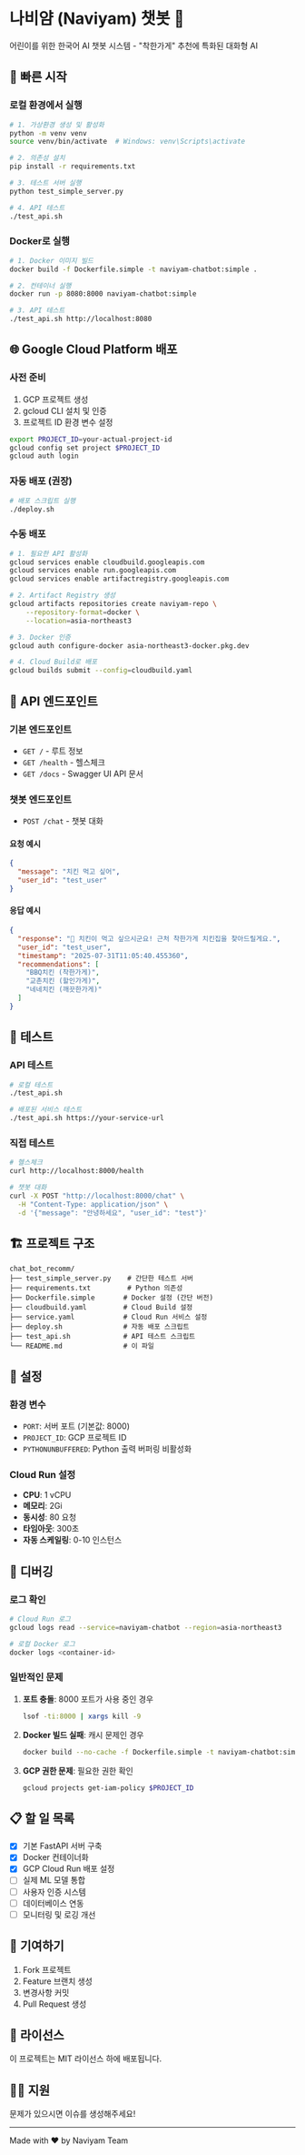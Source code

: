 # 나비얌 (Naviyam) 챗봇 🍗

어린이를 위한 한국어 AI 챗봇 시스템 - "착한가게" 추천에 특화된 대화형 AI

## 🚀 빠른 시작

### 로컬 환경에서 실행

```bash
# 1. 가상환경 생성 및 활성화
python -m venv venv
source venv/bin/activate  # Windows: venv\Scripts\activate

# 2. 의존성 설치
pip install -r requirements.txt

# 3. 테스트 서버 실행
python test_simple_server.py

# 4. API 테스트
./test_api.sh
```

### Docker로 실행

```bash
# 1. Docker 이미지 빌드
docker build -f Dockerfile.simple -t naviyam-chatbot:simple .

# 2. 컨테이너 실행
docker run -p 8080:8000 naviyam-chatbot:simple

# 3. API 테스트
./test_api.sh http://localhost:8080
```

## 🌐 Google Cloud Platform 배포

### 사전 준비

1. GCP 프로젝트 생성
2. gcloud CLI 설치 및 인증
3. 프로젝트 ID 환경 변수 설정

```bash
export PROJECT_ID=your-actual-project-id
gcloud config set project $PROJECT_ID
gcloud auth login
```

### 자동 배포 (권장)

```bash
# 배포 스크립트 실행
./deploy.sh
```

### 수동 배포

```bash
# 1. 필요한 API 활성화
gcloud services enable cloudbuild.googleapis.com
gcloud services enable run.googleapis.com
gcloud services enable artifactregistry.googleapis.com

# 2. Artifact Registry 생성
gcloud artifacts repositories create naviyam-repo \
    --repository-format=docker \
    --location=asia-northeast3

# 3. Docker 인증
gcloud auth configure-docker asia-northeast3-docker.pkg.dev

# 4. Cloud Build로 배포
gcloud builds submit --config=cloudbuild.yaml
```

## 📡 API 엔드포인트

### 기본 엔드포인트

- `GET /` - 루트 정보
- `GET /health` - 헬스체크
- `GET /docs` - Swagger UI API 문서

### 챗봇 엔드포인트

- `POST /chat` - 챗봇 대화

#### 요청 예시

```json
{
  "message": "치킨 먹고 싶어",
  "user_id": "test_user"
}
```

#### 응답 예시

```json
{
  "response": "🍗 치킨이 먹고 싶으시군요! 근처 착한가게 치킨집을 찾아드릴게요.",
  "user_id": "test_user",
  "timestamp": "2025-07-31T11:05:40.455360",
  "recommendations": [
    "BBQ치킨 (착한가게)",
    "교촌치킨 (할인가게)",
    "네네치킨 (깨끗한가게)"
  ]
}
```

## 🧪 테스트

### API 테스트

```bash
# 로컬 테스트
./test_api.sh

# 배포된 서비스 테스트
./test_api.sh https://your-service-url
```

### 직접 테스트

```bash
# 헬스체크
curl http://localhost:8000/health

# 챗봇 대화
curl -X POST "http://localhost:8000/chat" \
  -H "Content-Type: application/json" \
  -d '{"message": "안녕하세요", "user_id": "test"}'
```

## 🏗️ 프로젝트 구조

```
chat_bot_recomm/
├── test_simple_server.py    # 간단한 테스트 서버
├── requirements.txt         # Python 의존성
├── Dockerfile.simple       # Docker 설정 (간단 버전)
├── cloudbuild.yaml         # Cloud Build 설정
├── service.yaml            # Cloud Run 서비스 설정
├── deploy.sh               # 자동 배포 스크립트
├── test_api.sh             # API 테스트 스크립트
└── README.md               # 이 파일
```

## 🔧 설정

### 환경 변수

- `PORT`: 서버 포트 (기본값: 8000)
- `PROJECT_ID`: GCP 프로젝트 ID
- `PYTHONUNBUFFERED`: Python 출력 버퍼링 비활성화

### Cloud Run 설정

- **CPU**: 1 vCPU
- **메모리**: 2Gi
- **동시성**: 80 요청
- **타임아웃**: 300초
- **자동 스케일링**: 0-10 인스턴스

## 🐛 디버깅

### 로그 확인

```bash
# Cloud Run 로그
gcloud logs read --service=naviyam-chatbot --region=asia-northeast3

# 로컬 Docker 로그
docker logs <container-id>
```

### 일반적인 문제

1. **포트 충돌**: 8000 포트가 사용 중인 경우
   ```bash
   lsof -ti:8000 | xargs kill -9
   ```

2. **Docker 빌드 실패**: 캐시 문제인 경우
   ```bash
   docker build --no-cache -f Dockerfile.simple -t naviyam-chatbot:simple .
   ```

3. **GCP 권한 문제**: 필요한 권한 확인
   ```bash
   gcloud projects get-iam-policy $PROJECT_ID
   ```

## 📋 할 일 목록

- [x] 기본 FastAPI 서버 구축
- [x] Docker 컨테이너화
- [x] GCP Cloud Run 배포 설정
- [ ] 실제 ML 모델 통합
- [ ] 사용자 인증 시스템
- [ ] 데이터베이스 연동
- [ ] 모니터링 및 로깅 개선

## 🤝 기여하기

1. Fork 프로젝트
2. Feature 브랜치 생성
3. 변경사항 커밋
4. Pull Request 생성

## 📄 라이선스

이 프로젝트는 MIT 라이선스 하에 배포됩니다.

## 🙋‍♂️ 지원

문제가 있으시면 이슈를 생성해주세요!

---

Made with ❤️ by Naviyam Team